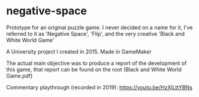# negative-space
Prototype for an original puzzle game.
I never decided on a name for it, I've referred to it as 'Negative Space', 'Flip', and the very creative 'Black and White World Game'

A University project I created in 2015.
Made in GameMaker

The actual main objective was to produce a report of the development of this game, that report can be found on the root (Black and White World Game.pdf)

Commentary playthrough (recorded in 2019):
https://youtu.be/HzXjLttYBNs